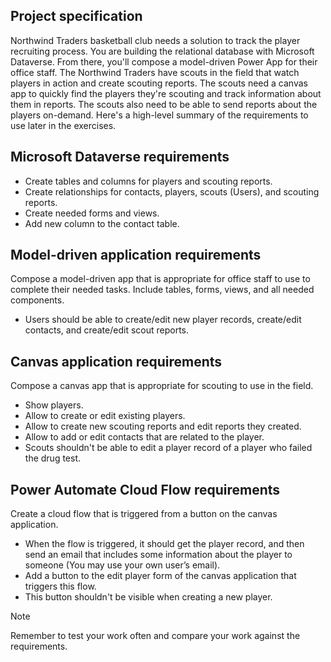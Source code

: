 

## Project specification
Northwind Traders basketball club needs a solution to track the player recruiting process.  You are building the relational database with Microsoft Dataverse.  From there, you'll compose a model-driven Power App for their office staff.  The Northwind Traders have scouts in the field that watch players in action and create scouting reports. The scouts need a canvas app to quickly find the players they're scouting and track information about them in reports.  The scouts also need to be able to send reports about the players on-demand.
Here's a high-level summary of the requirements to use later in the exercises.

## Microsoft Dataverse requirements
- Create tables and columns for players and scouting reports.
- Create relationships for contacts, players, scouts (Users), and scouting reports.
- Create needed forms and views.
- Add new column to the contact table.

## Model-driven application requirements
Compose a model-driven app that is appropriate for office staff to use to complete their needed tasks.  Include tables, forms, views, and all needed components.
- Users should be able to create/edit new player records, create/edit contacts, and create/edit scout reports.

## Canvas application requirements
Compose a canvas app that is appropriate for scouting to use in the field.
- Show players.
- Allow to create or edit existing players.
- Allow to create new scouting reports and edit reports they created.
- Allow to add or edit contacts that are related to the player.
- Scouts shouldn't be able to edit a player record of a player who failed the drug test.

## Power Automate Cloud Flow requirements
Create a cloud flow that is triggered from a button on the canvas application.
- When the flow is triggered, it should get the player record, and then send an email that includes some information about the player to someone (You may use your own user’s email).
- Add a button to the edit player form of the canvas application that triggers this flow.
- This button shouldn't be visible when creating a new player.

> [!NOTE]
> Remember to test your work often and compare your work against the requirements.

